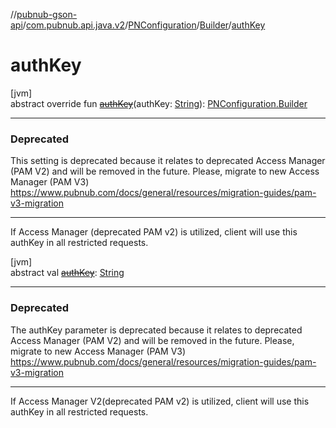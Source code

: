 //[pubnub-gson-api](../../../../index.md)/[com.pubnub.api.java.v2](../../index.md)/[PNConfiguration](../index.md)/[Builder](index.md)/[authKey](auth-key.md)

# authKey

[jvm]\
abstract override fun [~~authKey~~](auth-key.md)(authKey: [String](https://kotlinlang.org/api/core/kotlin-stdlib/kotlin/-string/index.html)): [PNConfiguration.Builder](index.md)

---

### Deprecated

This setting is deprecated because it relates to deprecated Access Manager (PAM V2) and will be removed in the future. Please, migrate to new Access Manager (PAM V3) https://www.pubnub.com/docs/general/resources/migration-guides/pam-v3-migration

---

If Access Manager (deprecated PAM v2) is utilized, client will use this authKey in all restricted requests.

[jvm]\
abstract val [~~authKey~~](auth-key.md): [String](https://kotlinlang.org/api/core/kotlin-stdlib/kotlin/-string/index.html)

---

### Deprecated

The authKey parameter is deprecated because it relates to deprecated Access Manager (PAM V2) and will be removed in the future. Please, migrate to new Access Manager (PAM V3) https://www.pubnub.com/docs/general/resources/migration-guides/pam-v3-migration 

---

If Access Manager V2(deprecated PAM v2) is utilized, client will use this authKey in all restricted requests.
